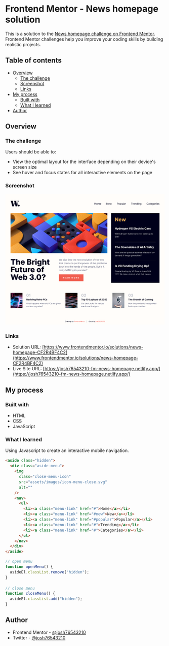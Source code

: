 # Frontend Mentor - News homepage solution

This is a solution to the [News homepage challenge on Frontend Mentor](https://www.frontendmentor.io/challenges/news-homepage-H6SWTa1MFl). Frontend Mentor challenges help you improve your coding skills by building realistic projects.

## Table of contents

- [Overview](#overview)
  - [The challenge](#the-challenge)
  - [Screenshot](#screenshot)
  - [Links](#links)
- [My process](#my-process)
  - [Built with](#built-with)
  - [What I learned](#what-i-learned)
- [Author](#author)

## Overview

### The challenge

Users should be able to:

- View the optimal layout for the interface depending on their device's screen size
- See hover and focus states for all interactive elements on the page

### Screenshot

![](./assets/images/screenshot.png)

### Links

- Solution URL: [https://www.frontendmentor.io/solutions/news-homepage-CF2R4BF4C2](https://www.frontendmentor.io/solutions/news-homepage-CF2R4BF4C2)
- Live Site URL: [https://josh76543210-fm-news-homepage.netlify.app/](https://josh76543210-fm-news-homepage.netlify.app/)

## My process

### Built with

- HTML
- CSS
- JavaScript

### What I learned

Using Javascript to create an interactive mobile navigation.

```html
<aside class="hidden">
  <div class="aside-menu">
    <img
      class="close-menu-icon"
      src="assets/images/icon-menu-close.svg"
      alt=""
    />
    <nav>
      <ul>
        <li><a class="menu-link" href="#">Home</a></li>
        <li><a class="menu-link" href="#new">New</a></li>
        <li><a class="menu-link" href="#popular">Popular</a></li>
        <li><a class="menu-link" href="#">Trending</a></li>
        <li><a class="menu-link" href="#">Categories</a></li>
      </ul>
    </nav>
  </div>
</aside>
```

```js
// open menu
function openMenu() {
  asideEl.classList.remove("hidden");
}

// close menu
function closeMenu() {
  asideEl.classList.add("hidden");
}
```

## Author

- Frontend Mentor - [@josh76543210](https://www.frontendmentor.io/profile/josh76543210)
- Twitter - [@josh76543210](https://www.twitter.com/josh76543210)
